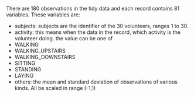 There are 180 observations in the tidy data and each record contains 81 variables. These variables are:

 * subjects: subjects are the identifier of the 30 volunteers, ranges 1 to 30.
 * activity: this means when the data in the record, which activity is the volunteer doing. the value can be one of
  * WALKING
  * WALKING_UPSTAIRS
  * WALKING_DOWNSTAIRS
  * SITTING
  * STANDING
  * LAYING
 * others: the mean and standard deviation of observations of various kinds. All be scaled in range (-1,1)
